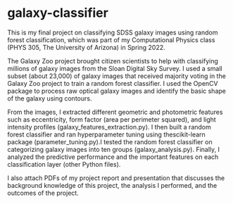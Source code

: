 # galaxy-classifier
This is my final project on classifying SDSS galaxy images using random forest classification, which
was part of my Computational Physics class (PHYS 305, The University of Arizona) in Spring 2022.

The Galaxy Zoo project brought citizen scientists to help with classifying millions of
galaxy images from the Sloan Digital Sky Survey. I used a small subset (about 23,000) of galaxy
images that received majority voting in the Galaxy Zoo project to train a random forest classifier.
I used the OpenCV package to process raw optical galaxy images and identify the basic 
shape of the galaxy using contours. 

From the images, I extracted different geometric and photometric features such as eccentricity, 
form factor (area per perimeter squared), and light intensity profiles (galaxy_features_extraction.py). 
I then built a random forest classifier and ran hyperparameter tuning using thescikit-learn package 
(parameter_tuning.py).I tested the random forest classifier on categorizing galaxy images into ten groups 
(galaxy_analysis.py). Finally, I analyzed the predictive performance and the important features on each 
classification layer (other Python files).

I also attach PDFs of my project report and presentation that discusses the background knowledge of this 
project, the analysis I performed, and the outcomes of the project.

